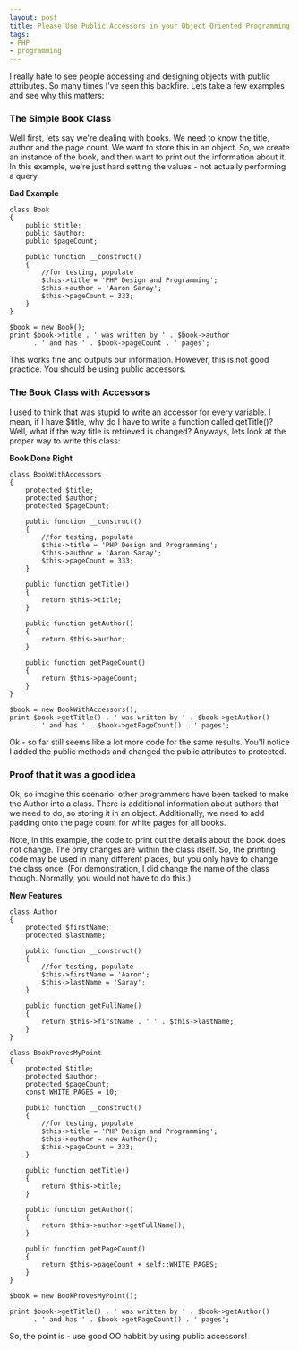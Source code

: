 ```yaml
---
layout: post
title: Please Use Public Accessors in your Object Oriented Programming
tags:
- PHP
- programming
---
```

I really hate to see people accessing and designing objects with public attributes.  So many times I've seen this backfire.  Lets take a few examples and see why this matters:

### The Simple Book Class

Well first, lets say we're dealing with books.  We need to know the title, author and the page count.  We want to store this in an object.  So, we create an instance of the book, and then want to print out the information about it.  In this example, we're just hard setting the values - not actually performing a query.

**Bad Example**

```php?start_inline=1
class Book
{
    public $title;
    public $author;
    public $pageCount;

    public function __construct()
    {
        //for testing, populate
        $this->title = 'PHP Design and Programming';
        $this->author = 'Aaron Saray';
        $this->pageCount = 333;
    }
}

$book = new Book();
print $book->title . ' was written by ' . $book->author
      . ' and has ' . $book->pageCount . ' pages';
```

This works fine and outputs our information.  However, this is not good practice.  You should be using public accessors.

### The Book Class with Accessors

I used to think that was stupid to write an accessor for every variable.  I mean, if I have $title, why do I have to write a function called getTitle()?  Well, what if the way title is retrieved is changed?  Anyways, lets look at the proper way to write this class:

**Book Done Right**

```php?start_inline=1
class BookWithAccessors
{
    protected $title;
    protected $author;
    protected $pageCount;

    public function __construct()
    {
        //for testing, populate
        $this->title = 'PHP Design and Programming';
        $this->author = 'Aaron Saray';
        $this->pageCount = 333;
    }

    public function getTitle()
    {
        return $this->title;
    }

    public function getAuthor()
    {
        return $this->author;
    }

    public function getPageCount()
    {
        return $this->pageCount;
    }
}

$book = new BookWithAccessors();
print $book->getTitle() . ' was written by ' . $book->getAuthor()
      . ' and has ' . $book->getPageCount() . ' pages';
```

Ok - so far still seems like a lot more code for the same results.  You'll notice I added the public methods and changed the public attributes to protected.

### Proof that it was a good idea

Ok, so imagine this scenario:  other programmers have been tasked to make the Author into a class.  There is additional information about authors that we need to do, so storing it in an object.  Additionally, we need to add padding onto the page count for white pages for all books.

Note, in this example, the code to print out the details about the book does not change.  The only changes are within the class itself.  So, the printing code may be used in many different places, but you only have to change the class once.  (For demonstration, I did change the name of the class though. Normally, you would not have to do this.)

**New Features**

```php?start_inline=1
class Author
{
    protected $firstName;
    protected $lastName;

    public function __construct()
    {
        //for testing, populate
        $this->firstName = 'Aaron';
        $this->lastName = 'Saray';
    }

    public function getFullName()
    {
        return $this->firstName . ' ' . $this->lastName;
    }
}

class BookProvesMyPoint
{
    protected $title;
    protected $author;
    protected $pageCount;
    const WHITE_PAGES = 10;

    public function __construct()
    {
        //for testing, populate
        $this->title = 'PHP Design and Programming';
        $this->author = new Author();
        $this->pageCount = 333;
    }

    public function getTitle()
    {
        return $this->title;
    }

    public function getAuthor()
    {
        return $this->author->getFullName();
    }

    public function getPageCount()
    {
        return $this->pageCount + self::WHITE_PAGES;
    }
}

$book = new BookProvesMyPoint();

print $book->getTitle() . ' was written by ' . $book->getAuthor()
      . ' and has ' . $book->getPageCount() . ' pages';
```

So, the point is - use good OO habbit by using public accessors!
